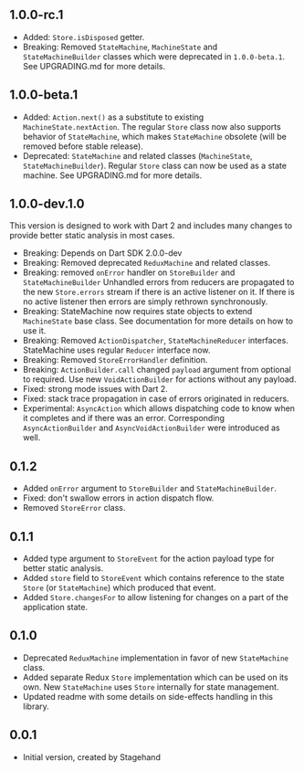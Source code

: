 ## 1.0.0-rc.1

- Added: `Store.isDisposed` getter.
- Breaking: Removed `StateMachine`, `MachineState` and `StateMachineBuilder`
    classes which were deprecated in `1.0.0-beta.1`. See UPGRADING.md for more
    details.

## 1.0.0-beta.1

- Added: `Action.next()` as a substitute to existing `MachineState.nextAction`.
    The regular `Store` class now also supports behavior of `StateMachine`,
    which makes `StateMachine` obsolete (will be removed before stable release).
- Deprecated: `StateMachine` and related classes
    (`MachineState`, `StateMachineBuilder`). Regular `Store` class can now be
    used as a state machine. See UPGRADING.md for more details.

## 1.0.0-dev.1.0

This version is designed to work with Dart 2 and includes many changes to
provide better static analysis in most cases.

- Breaking: Depends on Dart SDK 2.0.0-dev
- Breaking: Removed deprecated `ReduxMachine` and related classes.
- Breaking: removed `onError` handler on `StoreBuilder` and `StateMachineBuilder`
    Unhandled errors from reducers are propagated to the new `Store.errors`
    stream if there is an active listener on it. If there is no active listener
    then errors are simply rethrown synchronously.
- Breaking: StateMachine now requires state objects to extend `MachineState`
    base class. See documentation for more details on how to use it.
- Breaking: Removed `ActionDispatcher`, `StateMachineReducer` interfaces.
    StateMachine uses regular `Reducer` interface now.
- Breaking: Removed `StoreErrorHandler` definition.
- Breaking: `ActionBuilder.call` changed `payload` argument from optional to
  required. Use new `VoidActionBuilder` for actions without any payload.
- Fixed: strong mode issues with Dart 2.
- Fixed: stack trace propagation in case of errors originated in reducers.
- Experimental: `AsyncAction` which allows dispatching code to know when it
  completes and if there was an error. Corresponding `AsyncActionBuilder` and
  `AsyncVoidActionBuilder` were introduced as well.

## 0.1.2

- Added `onError` argument to `StoreBuilder` and `StateMachineBuilder`.
- Fixed: don't swallow errors in action dispatch flow.
- Removed `StoreError` class.

## 0.1.1

- Added type argument to `StoreEvent` for the action payload type for
  better static analysis.
- Added `store` field to `StoreEvent` which contains reference to
  the state `Store` (or `StateMachine`) which produced that event.
- Added `Store.changesFor` to allow listening for changes on a part
  of the application state.

## 0.1.0

- Deprecated `ReduxMachine` implementation in favor of new
  `StateMachine` class.
- Added separate Redux `Store` implementation which can be used on
  its own. New `StateMachine` uses `Store` internally for state
  management.
- Updated readme with some details on side-effects handling in this
  library.

## 0.0.1

- Initial version, created by Stagehand
